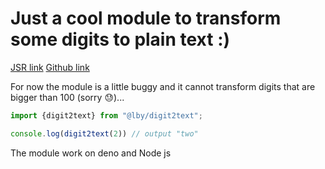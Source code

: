# Just a cool module to transform some digits to plain text :)
[JSR link](https://jsr.io/@lby/digit2word) [Github link](https://github.com/Looobay/digit2text)

For now the module is a little buggy and it cannot transform digits that are bigger than 100 (sorry 😓)...

```ts
import {digit2text} from "@lby/digit2text";

console.log(digit2text(2)) // output "two"
```

The module work on deno and Node js
